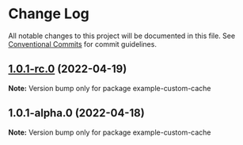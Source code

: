 # Change Log

All notable changes to this project will be documented in this file.
See [Conventional Commits](https://conventionalcommits.org) for commit guidelines.

## [1.0.1-rc.0](https://github.com/chapter-three/next-drupal/compare/example-custom-cache@1.0.1-alpha.0...example-custom-cache@1.0.1-rc.0) (2022-04-19)

**Note:** Version bump only for package example-custom-cache





## 1.0.1-alpha.0 (2022-04-18)

**Note:** Version bump only for package example-custom-cache
